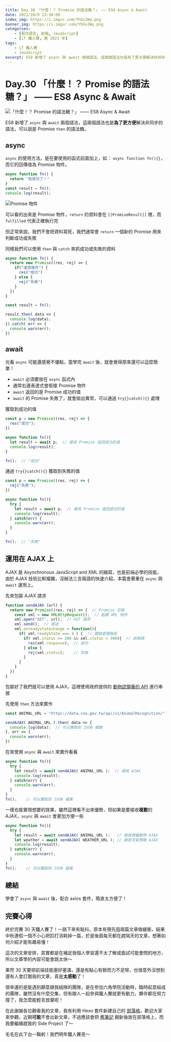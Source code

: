 ```yaml
---
title: Day.30 「什麼！？ Promise 的語法糖？」 —— ES8 Async & Await
date: 2021/10/9 13:30:00
index_img: https://i.imgur.com/YhGvJWy.png
banner_img: https://i.imgur.com/YhGvJWy.png
categories:
    - [程式語言, 前端, JavaScript]
    - [iT 鐵人賽, 第 2021 年]
tags: 
    - iT 鐵人賽
    - JavaScript
excerpt: ES8 新增了 async 與 await 兩個語法，這兩個語法也是為了更方便解決非同步的語法，可以說是 Promise then 的語法糖。
---
```


# Day.30 「什麼！？ Promise 的語法糖？」 —— ES8 Async & Await

![「什麼！？ Promise 的語法糖？」 —— ES8 Async & Await](https://i.imgur.com/YhGvJWy.png)

ES8 新增了 `async` 與 `await` 兩個語法，這兩個語法也是**為了更方便**解決非同步的語法，可以說是 Promise `then` 的語法糖。

## async

`async` 的使用方法，是在要使用的函式前面加上，如： `async function fn(){}`，而它的回傳值為 Promise 物件。

```javascript
async function fn() {
  return "我成功了！"
}
const result = fn();
console.log(result);
```

![Promise 物件](https://i.imgur.com/qF29dB2.png)

可以看的出來是 Promise 物件，`return` 的資料會在 `[[PromiseResult]]` 裡，而 `fulfilled` 代表正確執行完

但正常來說，我們不會把資料寫死，我們通常會 `return` 一個新的 Promise 用來判斷成功或失敗

同樣我們可以使用 `then` 與 `catch` 來抓成功或失敗的資料

```javascript
async function fn() {
  return new Promise((res, rej) => {
    if("達成條件") {
      res("成功")
    } else {
      rej("失敗")
    }
  })
}

const result = fn();

result.then( data => {
  console.log(data);
}).catch( err => {
  console.warn(err);
})
```

## await

光看 `async` 可能還感覺不優點，當學完 `await` 後，就會覺得原來還可以這麼簡單！

- `await` 必須要放在 `async` 函式內
- 通常右邊表達式會銜接 Promise 物件
- `await` 返回的是 Promise 成功的值
- `await` 的 Promise 失敗了，就會拋出異常，可以通過 `try{}catch(){}` 處理

獲取到成功的值

```javascript
const p = new Promise((res, rej) => {
  res("成功");
})

async function fn(){
  let result = await p;  // 接收 Promise 返回成功的值
  console.log(result);
}

fn();  // "成功"
```

通過 `try{}catch(){}` 獲取到失敗的值

```javascript
const p = new Promise((res, rej) => {
  rej("失敗");
})

async function fn(){
  try {
    let result = await p;  // 接收 Promise 返回成功的值
    console.log(result);
  } catch(err) {
    console.warn(err);
  }
}

fn();  // "失敗"
```

## 運用在 AJAX 上

AJAX 是 Asynchronous JavaScript and XML 的縮寫，也是前端必學的技能，由於 AJAX 技術比較複雜，沒辦法三言兩語的快速介紹，本篇會著重在 `async` 與 `await` 運用上。

先來包裝 AJAX 請求

```javascript
function sendAJAX (url) {
  return new Promise((res, rej) => {  // Promise 包裝
    const xml = new XMLHttpRequest();  // 創建 XML 物件
    xml.open("GET", url);  // GET 請求
    xml.send();  // 發送
    xml.onreadystatechange = function(){
      if( xml.readyState === 4 ) {  // 讀取處理階段
        if( xml.status >= 200 && xml.status < 300){  // 狀態碼
          res(xml.response);  // 成功
        } else {
          rej(xml.status);    // 失敗
        }
      }
    }
  })
}
```

包裝好了我們就可以使用 AJAX，這裡使用政府提供的 [動物認領養的 API](https://data.coa.gov.tw/api.aspx#operations-tag-%E5%AF%B5%E7%89%A9) 進行串接

先使用 `then` 方法來實作

```javascript
const ANIMAL_URL = "https://data.coa.gov.tw/api/v1/AnimalRecognition/"

sendAJAX( ANIMAL_URL ).then( data => {
  console.log(data);  // 可以獲取到 JSON 檔案
}, err => {
  console.warn(err);
})
```

在來使用 `async` 與 `await` 來實作看看

```javascript
async function fn(){
  try {
    let result = await sendAJAX( ANIMAL_URL );  // 接收 AJAX
    console.log(result);
  } catch(err) {
    console.warn(err);
  }
}
fn();    // 可以獲取到 JSON 檔案
```

一樣也能實現想要的效果，雖然這裡看不出來優勢，但如果是要接收**複數**的 AJAX，`async` 與 `await` 會更加方便一些

```javascript
async function fn(){
  try {
    let result = await sendAJAX( ANIMAL_URL );   // 接收領養動物 AJAX
    let weather = await sendAJAX( WEATHER_URL ); // 接收天氣預報 AJAX
    console.log(result);
  } catch(err) {
    console.warn(err);
  }
}
fn();    // 可以獲取到 JSON 檔案
```

## 總結

學會了 `async` 與 `await` 後，配合 axios 套件，簡直太方便了！

## 完賽心得

終於完賽 30 天鐵人賽了！一路下來有點抖，原本有預先囤兩篇文章做緩衝，結果中秋連假一個不小心把扣打消耗掉一篇，於是後面每天都在趕隔天的文章，想著如何介紹才能有趣易懂！

這次的文章安排，其實都是在補足我個人學習還不太了解或面試可能會問的地方，所以文章學的內容可能會跳太快～

果然 30 天要把前端技能塞好塞滿，還是有點心有餘而力不足呀，也很意外沒想到還有人會訂閱我的文章，真是**太感動**了！

很幸運的是能遇到願意跟我組隊的團隊，是在參加六角學院活動時，臨時起意組成的團隊，雖然沒有什麼交集，但有跟人一起參與鐵人賽就更有動力，夥伴都在努力撐了，我怎麼能輕言放棄呢！

在此謝謝各位觀看我的文章，我有利用 Hexo 套件新建自己的 [部落格](https://johnsonmao.github.io/)，歡迎大家來參觀，近期**可能**不會出新文章，不過應該會把 [舊筆記](https://hackmd.io/@JohnsonMao/Front-end/%2F1aO7EIBfRXeym0AisOMRmQ) 翻新後放在部落格上，而我要繼續趕我的 Side Project 了～

毛毛在此下台一鞠躬！我們明年鐵人賽見～
